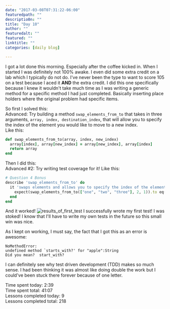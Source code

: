```yaml
---
date: "2017-03-08T07:31:22-06:00"
featuredpath: ""
descriptio0n: ""
title: "Day 10"
author: ""
featuredalt: ""
featured: ""
linktitle: ""
categories: [daily blog]

---
```

I got a lot done this morning. Especially after the coffee kicked in. When I started I was definitely not 100% awake. I even did some extra credit on a lab which I typically do not do. I've never been the type to want to score 105 on a test because I aced it **AND** the extra credit. I did this one specifically because I knew it wouldn't take much time as I was writing a generic method for a specific method I had just completed. Basically inserting place holders where the original problem had specific items.

So first I solved this:  
Advanced: Try building a method `swap_elements_from_to` that takes in three arguments, `array, index, destination_index`, that will allow you to specify the index of the element you would like to move to a new index.  
Like this:
```ruby
def swap_elements_from_to(array, index, new_index)
  array[index], array[new_index] = array[new_index], array[index]
  return array
end
```
Then I did this:  
Advanced #2: Try writing test coverage for it!
Like this:  
```ruby
# Question 4 Bonus
describe 'swap_elements_from_to' do
  it 'swaps elements and allows you to specify the index of the element you would like to move to a new index' do
    expect(swap_elements_from_to(["one", "two", "three"], 2, 1)).to eq(["one", "three", "two"])
  end
end
```
And it worked!
![results_of_first_test](../../images/first_test.jpg "I was psyched when I saw this!")
I successfully wrote my first test! I was stoked! I know that I'll have to write my own tests in the future so this small win was nice.

As I kept on working, I must say, the fact that I got this as an error is awesome:
```
NoMethodError:
undefined method `starts_with?' for "apple":String
Did you mean?  start_with?
```
I can definitely see why test driven development (TDD) makes so much sense. I had been thinking it was almost like doing double the work but I could've been stuck there forever because of one letter.

Time spent today: 2:39  
Time spent total: 41:07  
Lessons completed today: 9  
Lessons completed total: 218
